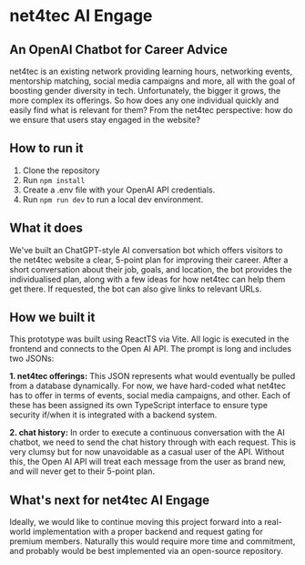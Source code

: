# net4tec AI Engage

## An OpenAI Chatbot for Career Advice

net4tec is an existing network providing learning hours, networking events, mentorship matching, social media campaigns and more, all with the goal of boosting gender diversity in tech. Unfortunately, the bigger it grows, the more complex its offerings. So how does any one individual quickly and easily find what is relevant for them? From the net4tec perspective: how do we ensure that users stay engaged in the website?

## How to run it

1. Clone the repository
2. Run `npm install`
3. Create a .env file with your OpenAI API credentials.
4. Run `npm run dev` to run a local dev environment.

## What it does

We've built an ChatGPT-style AI conversation bot which offers visitors to the net4tec website a clear, 5-point plan for improving their career. After a short conversation about their job, goals, and location, the bot  provides the individualised plan, along with a few ideas for how net4tec can help them get there. If requested, the bot can also give links to relevant URLs. 

## How we built it

This prototype was built using ReactTS via Vite. All logic is executed in the frontend and connects to the Open AI API. The prompt is long and includes two JSONs: 

**1. net4tec offerings:** This JSON represents what would eventually be pulled from a database dynamically. For now, we have hard-coded what net4tec has to offer in terms of events, social media campaigns, and other. Each of these has been assigned its own TypeScript interface to ensure type security if/when it is integrated with a backend system.

**2. chat history:** In order to execute a continuous conversation with the AI chatbot,  we need to send the chat history through with each request. This is very clumsy but for now unavoidable as a casual user of the API. Without this, the Open AI API will treat each message from the user as brand new, and will never get to their 5-point plan. 




## What's next for net4tec AI Engage

Ideally, we would like to continue moving this project forward into a real-world implementation with a proper backend and request gating for premium members. Naturally this would require more time and commitment, and probably would be best implemented via an open-source repository. 
